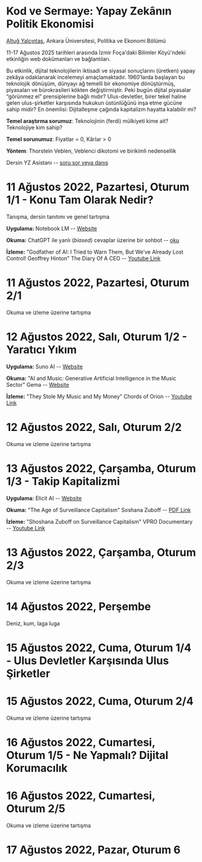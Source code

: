 # Kod ve Sermaye: Yapay Zekânın Politik Ekonomisi

[Altuğ Yalçıntaş](https://ayalcintas.notion.site), Ankara Üniversitesi, Politika ve Ekonomi Bölümü

11-17 Ağustos 2025 tarihleri arasında İzmir Foça'daki Bilimler Köyü'ndeki etkinliğin web dokümanları ve bağlantıları.

Bu etkinlik, dijital teknolojilerin iktisadi ve siyasal sonuçlarını (üretken) yapay zekâya odaklanarak incelemeyi amaçlamaktadır. 1960’larda başlayan bu teknolojik dönüşüm, dünyayı ağ temelli bir ekonomiye dönüştürmüş, piyasaları ve bürokrasileri kökten değiştirmiştir. Peki bugün dijital piyasalar “görünmez el” prensiplerine bağlı mıdır? Ulus-devletler, birer tekel haline gelen ulus-şirketler karşısında hukukun üstünlüğünü inşa etme gücüne sahip midir? En önemlisi: Dijitalleşme çağında kapitalizm hayatta kalabilir mi?

**Temel araştırma sorumuz**: Teknolojinin (ferdi) mülkiyeti kime ait? Teknolojiye kim sahip?

**Temel sorunumuz**: Fiyatlar = 0, Kârlar > 0

**Yöntem**: Thorstein Veblen, Veblenci dikotomi ve birikimli nedensellik

Dersin YZ Asistanı -- [soru sor veya danış](https://chatgpt.com/g/g-YTn5Ek5iC-economics-of-ai)

# 11 Ağustos 2022, Pazartesi, Oturum 1/1 - Konu Tam Olarak Nedir?

Tanışma, dersin tanıtımı ve genel tartışma

**Uygulama:** Notebook LM -- [Website](https://notebooklm.google)

**Okuma:** ChatGPT ile yanlı (_biased_) cevaplar üzerine bir sohbot -- [oku](https://chatgpt.com/share/6894b04a-9620-800a-9dcb-4e13df4ed6da)

**İzleme:** "Godfather of AI: I Tried to Warn Them, But We’ve Already Lost Control! Geoffrey Hinton" The Diary Of A CEO -- [Youtube Link](https://www.youtube.com/watch?v=giT0ytynSqg)

# 11 Ağustos 2022, Pazartesi, Oturum 2/1

Okuma ve izleme üzerine tartışma

# 12 Ağustos 2022, Salı, Oturum 1/2 - Yaratıcı Yıkım
**Uygulama:** Suno AI -- [Website](https://suno.com/home)

**Okuma:** "AI and Music: Generative Artificial Intelligence in the Music Sector" Gema -- [Website](https://www.gema.de/en/news/ai-study)

**İzleme:** "They Stole My Music and My Money" Chords of Orion -- [Youtube Link](https://www.youtube.com/watch?v=_nI1anZYuIo)

# 12 Ağustos 2022, Salı, Oturum 2/2

Okuma ve izleme üzerine tartışma

# 13 Ağustos 2022, Çarşamba, Oturum 1/3 - Takip Kapitalizmi

**Uygulama:** Elicit AI -- [Website](https://elicit.com)

**Okuma:** "The Age of Surveillance Capitalism" Soshana Zuboff -- [PDF Link](https://www.taylorfrancis.com/chapters/edit/10.4324/9781003320609-27/age-surveillance-capitalism-shoshana-zuboff)

**İzleme:** "Shoshana Zuboff on Surveillance Capitalism" VPRO Documentary -- [Youtube Link](https://www.youtube.com/watch?v=hIXhnWUmMvw&t=6s)
# 13 Ağustos 2022, Çarşamba, Oturum 2/3

Okuma ve izleme üzerine tartışma

# 14 Ağustos 2022, Perşembe

Deniz, kum, laga luga
# 15 Ağustos 2022, Cuma, Oturum 1/4 - Ulus Devletler Karşısında Ulus Şirketler
# 15 Ağustos 2022, Cuma, Oturum 2/4

Okuma ve izleme üzerine tartışma

# 16 Ağustos 2022, Cumartesi, Oturum 1/5 - Ne Yapmalı? Dijital Korumacılık
# 16 Ağustos 2022, Cumartesi, Oturum 2/5

Okuma ve izleme üzerine tartışma

# 17 Ağustos 2022, Pazar, Oturum 6
